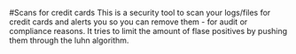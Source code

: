 #Scans for credit cards
This is a security tool to scan your logs/files for credit cards and alerts you so you can remove them - for audit or compliance reasons. It tries to limit the amount of flase positives by pushing them through the luhn algorithm.  
